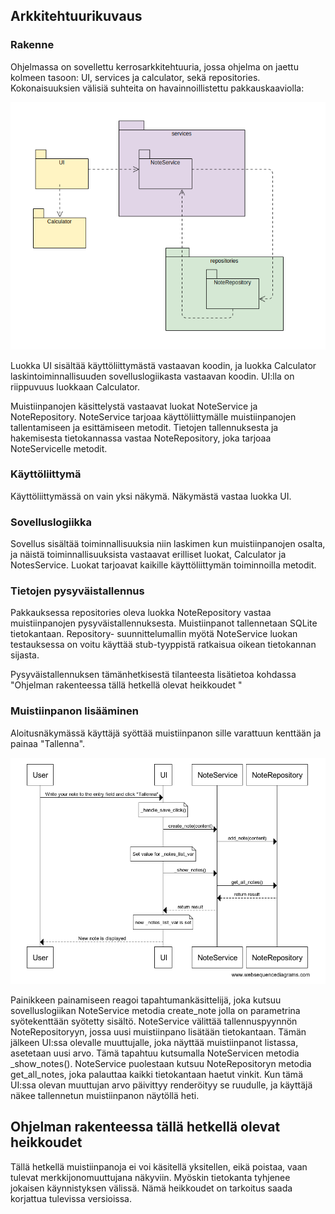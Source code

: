## Arkkitehtuurikuvaus

### Rakenne

Ohjelmassa on sovellettu kerrosarkkitehtuuria, jossa ohjelma on jaettu kolmeen tasoon: UI, services ja calculator, sekä repositories. Kokonaisuuksien välisiä suhteita on havainnoillistettu pakkauskaaviolla:

![Pakkauskaavio](kuvat/pakkauskaavio.png)

Luokka UI sisältää käyttöliittymästä vastaavan koodin, ja luokka Calculator laskintoiminnallisuuden sovelluslogiikasta vastaavan koodin. UI:lla on riippuvuus luokkaan Calculator.

Muistiinpanojen käsittelystä vastaavat luokat NoteService ja NoteRepository. NoteService tarjoaa käyttöliittymälle muistiinpanojen tallentamiseen ja esittämiseen metodit. Tietojen tallennuksesta ja hakemisesta tietokannassa vastaa NoteRepository, joka tarjoaa NoteServicelle metodit.

### Käyttöliittymä

Käyttöliittymässä on vain yksi näkymä. Näkymästä vastaa luokka UI. 

### Sovelluslogiikka

Sovellus sisältää toiminnallisuuksia niin laskimen kun muistiinpanojen osalta, ja näistä toiminnallisuuksista vastaavat erilliset luokat, Calculator ja NotesService. Luokat tarjoavat kaikille käyttöliittymän toiminnoilla metodit.

### Tietojen pysyväistallennus

Pakkauksessa repositories oleva luokka NoteRepository vastaa muistiinpanojen pysyväistallennuksesta. Muistiinpanot tallennetaan SQLite tietokantaan. Repository- suunnittelumallin myötä NoteService luokan testauksessa on voitu käyttää stub-tyyppistä ratkaisua oikean tietokannan sijasta.

Pysyväistallennuksen tämänhetkisestä tilanteesta lisätietoa kohdassa "Ohjelman rakenteessa tällä hetkellä olevat heikkoudet
"

### Muistiinpanon lisääminen

Aloitusnäkymässä käyttäjä syöttää muistiinpanon sille varattuun kenttään ja painaa "Tallenna".

![Sekvenssikaavio](kuvat/muistiinpanon_lisaaminen.png)

Painikkeen painamiseen reagoi tapahtumankäsittelijä, joka kutsuu sovelluslogiikan NoteService metodia create_note jolla on parametrina syötekenttään syötetty sisältö. NoteService välittää tallennuspyynnön NoteRepositoryyn, jossa uusi muistiinpano lisätään tietokantaan. Tämän jälkeen UI:ssa olevalle muuttujalle, joka näyttää muistiinpanot listassa, asetetaan uusi arvo. Tämä tapahtuu kutsumalla NoteServicen metodia _show_notes(). NoteService puolestaan kutsuu NoteRepositoryn metodia get_all_notes, joka palauttaa kaikki tietokantaan haetut vinkit. Kun tämä UI:ssa olevan muuttujan arvo päivittyy renderöityy se ruudulle, ja käyttäjä näkee tallennetun muistiinpanon näytöllä heti.

## Ohjelman rakenteessa tällä hetkellä olevat heikkoudet

Tällä hetkellä muistiinpanoja ei voi käsitellä yksitellen, eikä poistaa, vaan tulevat merkkijonomuuttujana näkyviin. Myöskin tietokanta tyhjenee jokaisen käynnistyksen välissä. Nämä heikkoudet on tarkoitus saada korjattua tulevissa versioissa.